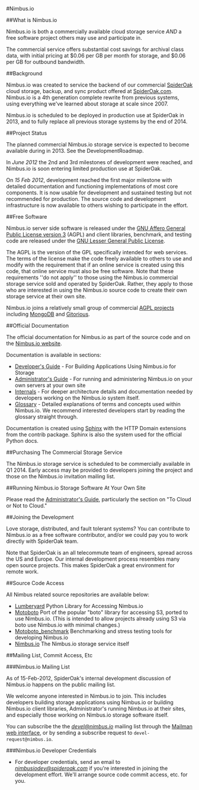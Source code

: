 #Nimbus.io

##What is Nimbus.io 

Nimbus.io is both a commercially available cloud storage service *AND* a free software project others may use and participate in.

The commercial service offers substantial cost savings for archival class data, with initial pricing at $0.06 per GB per month for storage, and $0.06 per GB for outbound bandwidth.

##Background 

Nimbus.io was created to service the backend of our commercial [SpiderOak](https://spideroak.com/) cloud storage, backup, and sync product offered at [SpiderOak.com](https://spideroak.com/).  Nimbus.io is a 4th generation complete rewrite from previous systems, using everything we've learned about storage at scale since 2007.

Nimbus.io is scheduled to be deployed in production use at SpiderOak in 2013, and to fully replace all previous storage systems by the end of 2014.

##Project Status 

The planned commercial Nimbus.io storage service is expected to become available during in 2013.  See the DevelopmentRoadmap.

In *June 2012* the 2nd and 3rd milestones of development were reached, and Nimbus.io is soon entering limited production use at SpiderOak.  

On *15 Feb 2012*, development reached the first major milestone with detailed documentation and functioning implementations of most core components.  It is now usable for development and sustained testing but not recommended for production.   The source code and development infrastructure is now available to others wishing to participate in the effort.

##Free Software 

Nimbus.io server side software is released under the [GNU Affero General Public License version 3](https://www.gnu.org/licenses/agpl.html) (AGPL) and client libraries, benchmark, and testing code are released under the [GNU Lesser General Public License](https://www.gnu.org/licenses/lgpl.html).

The AGPL is the version of the GPL specifically intended for web services.  The terms of the license make the code freely available to others to use and modify with the requirement that if an online service is created using this code, that online service must also be free software.  Note that these requirements ''do not apply'' to those using the Nimbus.io commercial storage service sold and operated by SpiderOak.  Rather, they apply to those who are interested in using the Nimbus.io source code to create their own storage service at their own site.

Nimbus.io joins a relatively small group of commercial [AGPL projects](https://en.wikipedia.org/wiki/List_of_AGPL_web_applications) including [MongoDB](http://www.mongodb.org/display/DOCS/Licensing) and [Gitorious](https://gitorious.org/).

##Official Documentation

The official documentation for Nimbus.io as part of the source code and on the [Nimbus.io website](https://nimbus.io/docs).

Documentation is available in sections:

- [Developer's Guide](https://nimbus.io/docs/developers_guide.html) - For Building Applications Using Nimbus.io for Storage
- [Administrator's Guide](https://nimbus.io/docs/administrators_guide.html) - For running and administering Nimbus.io on your own servers at your own site
- [Internals](https://nimbus.io/docs/internals.html) - For deeper architecture details and documentation needed by developers working on the Nimbus.io system itself.
- [Glossary](https://nimbus.io/docs/glossary.html) - Detailed explanations of terms and concepts used within Nimbus.io.  We recommend interested developers start by reading the glossary straight through.


Documentation is created using [Sphinx](http://sphinx.pocoo.org/) with the HTTP Domain extensions from the contrib package.  Sphinx is also the system used for the official Python docs.

##Purchasing The Commercial Storage Service

The Nimbus.io storage service is scheduled to be commercially available in Q1 2014.  Early access may be provided to developers joining the project and those on the Nimbus.io invitation mailing list.

##Running Nimbus.io Storage Software At Your Own Site

Please read the [Administrator's Guide](https://nimbus.io/docs/administrators_guide.html), particularly the section on "To Cloud or Not to Cloud."

##Joining the Development 

Love storage, distributed, and fault tolerant systems?  You can contribute to Nimbus.io as a free software contributor, and/or we could pay you to work directly with SpiderOak team.

Note that SpiderOak is an all telecommute team of engineers, spread across the US and Europe.  Our internal development process resembles many open source projects.  This makes SpiderOak a great environment for remote work.

##Source Code Access 

All Nimbus related source repositories are available below:

- [Lumberyard](https://github.com/SpiderOak/lumberyard.git) Python Library for Accessing Nimbus.io
- [ Motoboto](https://github.com/SpiderOak/motoboto.git) Port of the popular "boto" library for accessing S3, ported to use Nimbus.io.  (This is intended to allow projects already using S3 via boto use Nimbus.io with minimal changes.)
- [Motoboto_benchmark](https://github.com/SpiderOak/motoboto_benchmark.git) Benchmarking and stress testing tools for developing Nimbus.io
- [Nimbus.io](https://github.com/SpiderOak/nimbus.io.git) The Nimbus.io storage service itself

##Mailing List, Commit Access, Etc

###Nimbus.io Mailing List

As of 15-Feb-2012, SpiderOak's internal development discussion of Nimbus.io happens on the public mailing list.

We welcome anyone interested in Nimbus.io to join.  This includes developers building storage applications using Nimbus.io or building Nimbus.io client libraries, Administrator's running Nimbus.io at their sites, and especially those working on Nimbus.io storage software itself.  

You can subscribe the the *devel@nimbus.io* mailing list through the [Mailman web interface](https://nimbus.io/dev/mailman/listinfo/devel), or by sending a subscribe request to `devel-request@nimbus.io`.

###Nimbus.io Developer Credentials

 - For developer credentials, send an email to *nimbusiodev@spideroak.com* if you're interested in joining the development effort. We'll arrange source code commit access, etc. for you.
